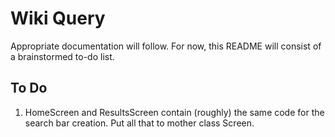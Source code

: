 # Wiki Query
Appropriate documentation will follow. For now, this README will consist of a brainstormed to-do list.

## To Do
1. HomeScreen and ResultsScreen contain (roughly) the same code for the search bar creation. Put all that to mother class Screen.
